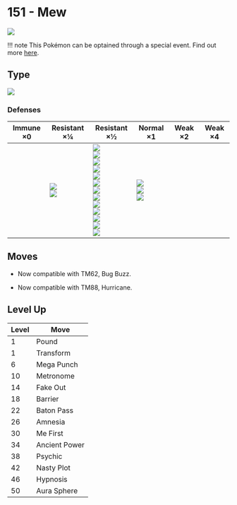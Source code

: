 # 151 - Mew
![][151]

!!! note
    This Pokémon can be optained through a special event. Find out more [here](../../special_events/#mew).

## Type

![][psychic]

### Defenses

Immune ×0 | Resistant ×¼ | Resistant ×½ | Normal ×1 | Weak ×2 | Weak ×4
---       | ---          | ---          | ---       | ---     | ---
| | ![][fighting]<br> ![][psychic]<br> | ![][normal]<br> ![][flying]<br> ![][poison]<br> ![][ground]<br> ![][rock]<br> ![][steel]<br> ![][fire]<br> ![][water]<br> ![][grass]<br> ![][electric]<br> ![][ice]<br> ![][dragon]<br> ![][fairy]<br> | ![][bug]<br> ![][ghost]<br> ![][dark]<br> | | 

## Moves

 - Now compatible with TM62, Bug Buzz.

 - Now compatible with TM88, Hurricane.

## Level Up

Level | Move
---   | ---
  1   | Pound
  1   | Transform
  6   | Mega Punch
 10   | Metronome
 14   | Fake Out
 18   | Barrier
 22   | Baton Pass
 26   | Amnesia
 30   | Me First
 34   | Ancient Power
 38   | Psychic
 42   | Nasty Plot
 46   | Hypnosis
 50   | Aura Sphere

[151]: ../img/pokemon/151.png
[normal]: ../img/types/normal.png
[fire]: ../img/types/fire.png
[fighting]: ../img/types/fighting.png
[water]: ../img/types/water.png
[flying]: ../img/types/flying.png
[grass]: ../img/types/grass.png
[poison]: ../img/types/poison.png
[electric]: ../img/types/electric.png
[ground]: ../img/types/ground.png
[psychic]: ../img/types/psychic.png
[rock]: ../img/types/rock.png
[ice]: ../img/types/ice.png
[bug]: ../img/types/bug.png
[dragon]: ../img/types/dragon.png
[ghost]: ../img/types/ghost.png
[dark]: ../img/types/dark.png
[steel]: ../img/types/steel.png
[fairy]: ../img/types/fairy.png
